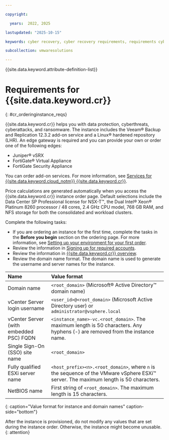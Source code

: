 ```yaml
---

copyright:

  years:  2022, 2025

lastupdated: "2025-10-15"

keywords: cyber recovery, cyber recovery requirements, requirements cyber recovery, cyber recovery order instance, order cyber recovery, cyber recovery instances

subcollection: vmwaresolutions

---
```


{{site.data.keyword.attribute-definition-list}}

# Requirements for {{site.data.keyword.cr}}
{: #cr_orderinginstance_reqs}



{{site.data.keyword.cr}} helps you with data protection, cyberthreats, cyberattacks, and ransomware. The instance includes the Veeam® Backup and Replication 12.3.2 add-on service and a Linux® hardened repository (LHR). An edge gateway is required and you can provide your own or order one of the following edges:

* Juniper® vSRX
* FortiGate® Virtual Appliance
* FortiGate Security Appliance

You can order add-on services. For more information, see [Services for {{site.data.keyword.cloud_notm}} {{site.data.keyword.cr}}](/docs/vmwaresolutions?topic=vmwaresolutions-cr_planning#cr_planning-addon-services).

Price calculations are generated automatically when you access the {{site.data.keyword.cr}} instance order page. Default selections include the Data Center SP Professional license for NSX-T™, the Dual Intel® Xeon® Platinum 8260 processor / 48 cores, 2.4 GHz CPU model, 768 GB RAM, and NFS storage for both the consolidated and workload clusters.

Complete the following tasks:

* If you are ordering an instance for the first time, complete the tasks in the **Before you begin** section on the ordering page. For more information, see [Setting up your environment for your first order](/docs/vmwaresolutions?topic=vmwaresolutions-completing_checklist).
* Review the information in [Signing up for required accounts](/docs/vmwaresolutions?topic=vmwaresolutions-signing_required_accounts).
* Review the information in [{{site.data.keyword.cr}} overview](/docs/vmwaresolutions?topic=vmwaresolutions-cr_overview).
* Review the domain name format. The domain name is used to generate the username and server names for the instance.

| Name        | Value format |
|:------------|:------------ |
| Domain name | `<root_domain>` (Microsoft® Active Directory™ domain name) |
| vCenter Server login username | `<user_id>@<root_domain>` (Microsoft Active Directory user) or `administrator@vsphere.local` |
| vCenter Server (with embedded PSC) FQDN | `<instance_name>-vc.<root_domain>`. The maximum length is 50 characters. Any hyphens (-) are removed from the instance name. |
| Single Sign-On (SSO) site name | `<root_domain>` |
| Fully qualified ESXi server name | `<host_prefix><n>.<root_domain>`, where `n` is the sequence of the VMware vSphere ESXi™ server. The maximum length is 50 characters. |
| NetBIOS name | First string of `<root_domain>`. The maximum length is 15 characters. |
{: caption="Value format for instance and domain names" caption-side="bottom"}

After the instance is provisioned, do not modify any values that are set during the instance order. Otherwise, the instance might become unusable.
{: attention}

